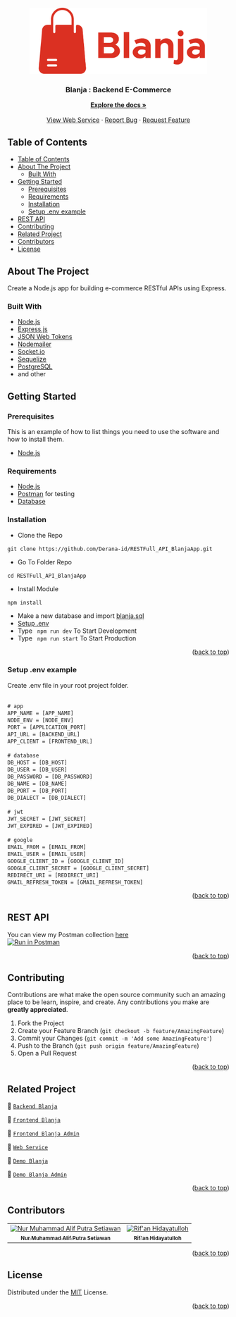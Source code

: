 <div id="top"></div>
<p align="center">
<div align="center">
  <img height="150" src="./public/Logo.png"/>
</div>
  <h3 align="center">Blanja : Backend E-Commerce</h3>
  <p align="center">
    <a href="https://github.com/Derana-id/RESTFull_API_BlanjaApp"><strong>Explore the docs »</strong></a>
    <br /><br />
    <a href="#">View Web Service</a>
    ·
    <a href="https://github.com/Derana-id/RESTFull_API_BlanjaApp/issues">Report Bug</a>
    ·
    <a href="https://github.com/Derana-id/RESTFull_API_BlanjaApp/issues">Request Feature</a>
  </p>
</p>



<!-- TABLE OF CONTENTS -->
## Table of Contents

- [Table of Contents](#table-of-contents)
- [About The Project](#about-the-project)
  - [Built With](#built-with)
- [Getting Started](#getting-started)
  - [Prerequisites](#prerequisites)
  - [Requirements](#requirements)
  - [Installation](#installation)
  - [Setup .env example](#setup-env-example)
- [REST API](#rest-api)
- [Contributing](#contributing)
- [Related Project](#related-project)
- [Contributors](#contributors)
- [License](#license)


<!-- ABOUT THE PROJECT -->
## About The Project

Create a Node.js app for building e-commerce RESTful APIs using Express.

### Built With

- [Node.js](https://nodejs.org/en/)
- [Express.js](https://expressjs.com/)
- [JSON Web Tokens](https://jwt.io/)
- [Nodemailer](https://nodemailer.com/about/)
- [Socket.io](https://socket.io/)
- [Sequelize](https://sequelize.org/)
- [PostgreSQL](https://www.postgresql.org/)
- and other

<!-- GETTING STARTED -->
## Getting Started

### Prerequisites

This is an example of how to list things you need to use the software and how to install them.

* [Node.js](https://nodejs.org/en/download/)

### Requirements
* [Node.js](https://nodejs.org/en/)
* [Postman](https://www.getpostman.com/) for testing
* [Database](./blanja.sql)

### Installation

- Clone the Repo
```
git clone https://github.com/Derana-id/RESTFull_API_BlanjaApp.git
```
- Go To Folder Repo
```
cd RESTFull_API_BlanjaApp
```
- Install Module
```
npm install
```
- Make a new database and import [blanja.sql](./blanja.sql)
- <a href="#setup-env-example">Setup .env</a>
- Type ` npm run dev` To Start Development
- Type ` npm run start` To Start Production

<p align="right">(<a href="#top">back to top</a>)</p>

### Setup .env example

Create .env file in your root project folder.

```env

# app
APP_NAME = [APP_NAME]
NODE_ENV = [NODE_ENV]
PORT = [APPLICATION_PORT]
API_URL = [BACKEND_URL]
APP_CLIENT = [FRONTEND_URL]

# database
DB_HOST = [DB_HOST]
DB_USER = [DB_USER]
DB_PASSWORD = [DB_PASSWORD]
DB_NAME = [DB_NAME]
DB_PORT = [DB_PORT]
DB_DIALECT = [DB_DIALECT]

# jwt
JWT_SECRET = [JWT_SECRET]
JWT_EXPIRED = [JWT_EXPIRED]

# google
EMAIL_FROM = [EMAIL_FROM]
EMAIL_USER = [EMAIL_USER]
GOOGLE_CLIENT_ID = [GOOGLE_CLIENT_ID]
GOOGLE_CLIENT_SECRET = [GOOGLE_CLIENT_SECRET]
REDIRECT_URI = [REDIRECT_URI]
GMAIL_REFRESH_TOKEN = [GMAIL_REFRESH_TOKEN]

```

<p align="right">(<a href="#top">back to top</a>)</p>

## REST API

You can view my Postman collection [here](https://app.getpostman.com/run-collection/19659051-7f818db8-a545-43c6-ba16-2fdd859ce43b?action=collection%2Ffork&collection-url=entityId%3D19659051-7f818db8-a545-43c6-ba16-2fdd859ce43b%26entityType%3Dcollection%26workspaceId%3D2d0c24df-fbb7-405f-93af-c4ef984f8428#?env%5BDevelopment%5D=W3sia2V5IjoiZGV2IiwidmFsdWUiOiJodHRwOi8vbG9jYWxob3N0OjQwMDAvIiwiZW5hYmxlZCI6dHJ1ZSwidHlwZSI6ImRlZmF1bHQifV0=)
</br>
[![Run in Postman](https://run.pstmn.io/button.svg)](https://app.getpostman.com/run-collection/3b5e01421434a5ef05ae?action=collection%2Fimport)

<p align="right">(<a href="#top">back to top</a>)</p>

<!-- CONTRIBUTING -->
## Contributing

Contributions are what make the open source community such an amazing place to be learn, inspire, and create. Any contributions you make are **greatly appreciated**.

1. Fork the Project
2. Create your Feature Branch (`git checkout -b feature/AmazingFeature`)
3. Commit your Changes (`git commit -m 'Add some AmazingFeature'`)
4. Push to the Branch (`git push origin feature/AmazingFeature`)
5. Open a Pull Request

<p align="right">(<a href="#top">back to top</a>)</p>

## Related Project
:rocket: [`Backend Blanja`](https://github.com/Derana-id/RESTFull_API_BlanjaApp)

:rocket: [`Frontend Blanja`](https://github.com/Derana-id/Front-End-BelanjaApp)

:rocket: [`Frontend Blanja Admin`](https://github.com/Derana-id/Front-End-Admin)

:rocket: [`Web Service`]()

:rocket: [`Demo Blanja`]()

:rocket: [`Demo Blanja Admin`]()

<p align="right">(<a href="#top">back to top</a>)</p>

## Contributors
<center>
  <table>
    <tr>
      <td align="center">
        <a href="https://github.com/altrawan">
          <img width="100" src="https://avatars.githubusercontent.com/u/39686865?v=4" alt="Nur Muhammad Alif Putra Setiawan"><br/>
          <sub><b>Nur Muhammad Alif Putra Setiawan</b></sub>
        </a>
      </td>
      <td align="center">
        <a href="https://github.com/rifanhidayatulloh">
          <img width="100" src="https://avatars.githubusercontent.com/u/87940197?v=4" alt="Rif'an Hidayatulloh"><br/>
          <sub><b>Rif'an Hidayatulloh</b></sub>
        </a>
      </td>
    </tr>
  </table>
</center>

<p align="right">(<a href="#top">back to top</a>)</p>

## License
Distributed under the [MIT](/LICENSE) License.

<p align="right">(<a href="#top">back to top</a>)</p>
